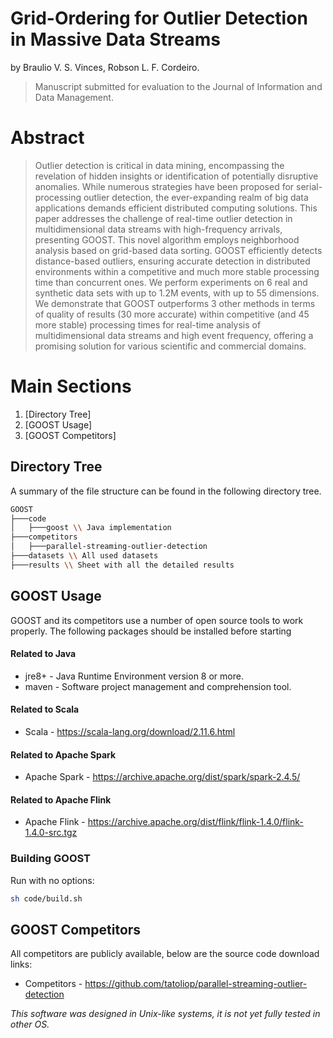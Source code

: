 # Grid-Ordering for Outlier Detection in Massive Data Streams

by
Braulio V. S. Vinces, Robson L. F. Cordeiro.

> Manuscript submitted for evaluation to the Journal of Information and Data Management.

# Abstract

> Outlier detection is critical in data mining, encompassing the revelation of hidden insights or identification of potentially disruptive anomalies.
While numerous strategies have been proposed for serial-processing outlier detection, the ever-expanding realm of big data applications demands efficient distributed computing solutions.
This paper addresses the challenge of real-time outlier detection in multidimensional data streams with high-frequency arrivals, presenting GOOST.
This novel algorithm employs neighborhood analysis based on grid-based data sorting.
GOOST efficiently detects distance-based outliers, ensuring accurate detection in distributed environments within a competitive and much more stable processing time than concurrent ones.
We perform experiments on $6$ real and synthetic data sets with up to $1.2$M events, with up to $55$ dimensions.
We demonstrate that GOOST outperforms $3$ other methods in terms of quality of results ($30%$ more accurate) within competitive (and $45%$ more stable) processing times for real-time analysis of multidimensional data streams and high event frequency, offering a promising solution for various scientific and commercial domains.

# Main Sections
1. [Directory Tree]
2. [GOOST Usage]
3. [GOOST Competitors]

## Directory Tree

A summary of the file structure can be found in the following directory tree.

```bash
GOOST
├───code
│   ├───goost \\ Java implementation
├───competitors
│   ├───parallel-streaming-outlier-detection
├───datasets \\ All used datasets
├───results \\ Sheet with all the detailed results
```

## GOOST Usage

GOOST and its competitors use a number of open source tools to work properly. The following packages should be installed before starting

#### Related to Java

- jre8+ - Java Runtime Environment version 8 or more.
- maven - Software project management and comprehension tool.

#### Related to Scala

- Scala - <https://scala-lang.org/download/2.11.6.html>

#### Related to Apache Spark

- Apache Spark - <https://archive.apache.org/dist/spark/spark-2.4.5/>

#### Related to Apache Flink

- Apache Flink - <https://archive.apache.org/dist/flink/flink-1.4.0/flink-1.4.0-src.tgz>

### Building GOOST

Run with no options:

```sh
sh code/build.sh
```

## GOOST Competitors

All competitors are publicly available, below are the source code download links:

- Competitors - <https://github.com/tatoliop/parallel-streaming-outlier-detection>

_This software was designed in Unix-like systems, it is not yet fully tested in other OS._